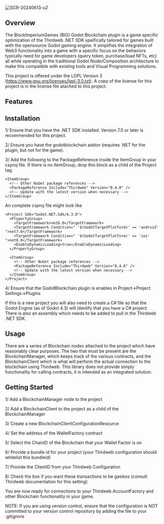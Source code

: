 
![SCR-20240613-u2](https://github.com/blockimperiumdao/godotblockchain/assets/94347075/c9a7724f-b7fa-446f-9b3b-2f08b64c865e)

## Overview

The BlockImperiumGames (BIG) Godot Blockchain plugin is a game specific optimization of the Thirdweb .NET SDK speifically tailored for games built with the opensource Godot 
gaming engine. It simplifies the integration of Web3 functionality into a game with a specific focus on the behaviors typically need for game developers (query token, 
purchase/load NFTs, etc) all while operating in the traditional Godot Node/Composition architecture to make this compatible with existing tools and Visual Programming solutions.

This project is offered under the LGPL Version 3 (https://www.gnu.org/licenses/lgpl-3.0.txt). A copy of the license for this project is in the license file atached to this project.

## Features


## Installation

1/ Ensure that you have the .NET SDK installed. Version 7.0 or later is recommended for this project.

2/ Ensure you have the godotblockchain addon (requires .NET for the plugin, but not for the game).

3/ Add the following to the PackageReference inside the ItemGroup in your csproj file. If there is no ItemGroup, drop this block as a child of the Project tag:

```
<ItemGroup>
  <!-- Other NuGet package references -->
  <PackageReference Include="Thirdweb" Version="0.4.0" />
  <!-- Update with the latest version when necessary -->
</ItemGroup>
```

An complete csproj file might look like
```
<Project Sdk="Godot.NET.Sdk/4.3.0">
  <PropertyGroup>
	<TargetFramework>net6.0</TargetFramework>
	<TargetFramework Condition=" '$(GodotTargetPlatform)' == 'android' ">net7.0</TargetFramework>
	<TargetFramework Condition=" '$(GodotTargetPlatform)' == 'ios' ">net8.0</TargetFramework>
	<EnableDynamicLoading>true</EnableDynamicLoading>
  </PropertyGroup>

  <ItemGroup>
	<!-- Other NuGet package references -->
	<PackageReference Include="Thirdweb" Version="0.4.0" />
	<!-- Update with the latest version when necessary -->
  </ItemGroup>
</Project>
```

4/ Ensure that the GodotBlockchain plugin is enables in Project->Project Settings->Plugins

If this is a new project you will also need to create a C# file so that the Godot Engine (as of Godot 4.3) will identify that you have a C# project. There is also an assembly which 
needs to be added to pull in the Thirdweb .NET SDK.

## Usage

There are a series of Blockchain nodes attached to the project which have reasonably clear purposes. The two that must be present are the BlockchainManager, which keeps track of the 
various contracts, and the BlockchainClient which is what will perform the actual connection to the blockchain using Thirdweb. This library does not provide simply functionality
for calling contracts, it is intended as an integrated solution.

## Getting Started

1/ Add a BlockchainManager node to the project

2/ Add a BlockchainClient to the project as a child of the BlockchainManager

3/ Create a new BlockchainClientConfigurationResource

4/ Set the address of the WalletFactory contract 

5/ Select the ChainID of the Blockchain that your Wallet Factor is on

6/ Provide a bundle id for your project (your Thirdweb configuration should whitelist this bundleid)

7/ Provide the ClientID from your Thirdweb Configuration

8/ Check the box if you want these transactions to be gasless (consult Thirdweb documentation for this setting)

You are now ready for connections to your Thirdweb AccountFactory and other Blockchain functionality in your game. 

NOTE: If you are using version control, ensure that the configuration is NOT committed to your version control repository by adding the file to your .gitignore